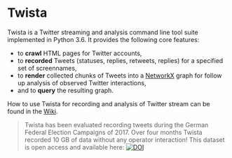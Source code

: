 # Twista
Twista is a Twitter streaming and analysis command line tool suite implemented in Python 3.6. It provides the following core features:

- to __crawl__ HTML pages for Twitter accounts,
- to __recorded__ Tweets (statuses, replies, retweets, replies) for a specified set of screennames,
- to __render__ collected chunks of Tweets into a [NetworkX](https://networkx.github.io/) graph for follow up analysis of observed Twitter interactions,
- and to __query__ the resulting graph.

How to use Twista for recording and analysis of Twitter stream can be found in the [Wiki](https://github.com/nkratzke/twista/wiki).

> Twista has been evaluated recording tweets during the German Federal Election Campaigns of 2017. Over four months Twista recorded 10 GB of data without any operator interaction!
> This dataset is open access and available here: [![DOI](https://zenodo.org/badge/DOI/10.5281/zenodo.835735.svg)](https://doi.org/10.5281/zenodo.835735)

